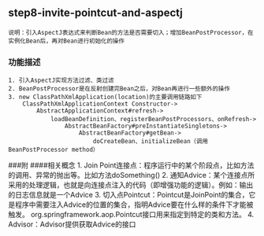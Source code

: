 ## step8-invite-pointcut-and-aspectj
    说明：引入AspectJ表达式来判断Bean的方法是否需要切入；增加BeanPostProcessor，在实例化Bean后，再对Bean进行初始化的操作
### 功能描述
    1. 引入AspectJ实现方法过滤、类过滤
    2. BeanPostProcessor是在反射创建完Bean之后，对Bean再进行一些额外的操作
    3. new ClassPathXmlApplication(location)的主要调用链路如下
        ClassPathXmlApplicationContext Constructor->
	        AbstractApplicationContext#refresh->
		        loadBeanDefinition、registerBeanPostProcessors、onRefresh->
			        AbstractBeanFactory#preInstantiateSingletons->
				        AbstractBeanFactory#getBean->
					        doCreateBean、initializeBean（调用BeanPostProcessor method）
###附
####相关概念
    1. Join Point连接点：程序运行中的某个阶段点，比如方法的调用、异常的抛出等。比如方法doSomething()
    2. 通知Advice：某个连接点所采用的处理逻辑，也就是向连接点注入的代码（即增强功能的逻辑）。例如：输出的日志信息就是一个Advice
    3. 切入点Pointcut：Pointcut是JoinPoint的集合，它是程序中需要注入Advice的位置的集合，指明Advice要在什么样的条件下才能被触发。
       org.springframework.aop.Pointcut接口用来指定到特定的类和方法。
    4. Advisor：Advisor提供获取Advice的接口					        